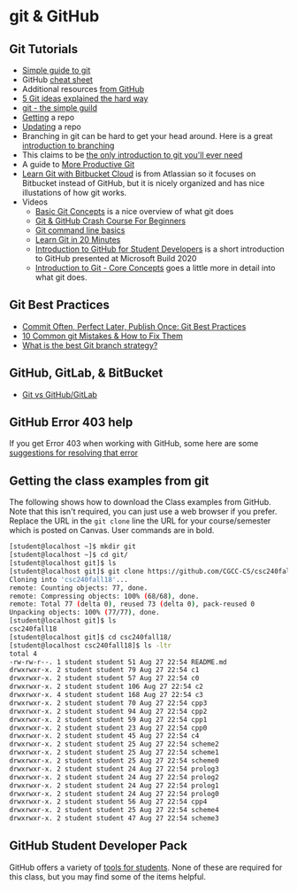 # git & GitHub

## Git Tutorials

- [Simple guide to git](http://rogerdudler.github.io/git-guide/)
- GitHub [cheat sheet](https://services.github.com/on-demand/downloads/github-git-cheat-sheet.pdf)
- Additional resources [from GitHub](https://services.github.com/resources/)
- [5 Git ideas explained the hard way](https://zwischenzugs.com/2018/03/14/five-key-git-concepts-explained-the-hard-way/)
- [git - the simple guild](http://rogerdudler.github.io/git-guide/)
- [Getting](https://git-scm.com/book/en/v2/Git-Basics-Getting-a-Git-Repository) a repo
- [Updating](https://git-scm.com/book/en/v2/Git-Basics-Recording-Changes-to-the-Repository) a repo
- Branching in git can be hard to get your head around.  Here is a great [introduction to branching](https://learngitbranching.js.org/)
- This claims to be [the only introduction to git you'll ever need](https://areknawo.com/git-basics-the-only-introduction-you-will-ever-need/)
- A guide to [More Productive Git](https://increment.com/open-source/more-productive-git/)
- [Learn Git with Bitbucket Cloud](https://www.atlassian.com/git/tutorials/learn-git-with-bitbucket-cloud) is from Atlassian so it focuses on Bitbucket instead of GitHub, but it is nicely organized and has nice illustations of how git works.
- Videos
  - [Basic Git Concepts](https://www.youtube.com/watch?v=8KCQe9Pm1kg) is a nice overview of what git does
  - [Git & GitHub Crash Course For Beginners](https://www.youtube.com/watch?v=SWYqp7iY_Tc)
  - [Git command line basics](https://www.youtube.com/watch?v=HVsySz-h9r4)
  - [Learn Git in 20 Minutes](https://www.youtube.com/watch?v=IHaTbJPdB-s)
  - [Introduction to GitHub for Student Developers](https://mybuild.microsoft.com/sessions/d29ddc03-a873-41df-bb4e-5c0af5bf7b5c) is a short introduction to GitHub presented at Microsoft Build 2020
  - [Introduction to Git - Core Concepts](https://www.youtube.com/watch?v=uR6G2v_WsRA) goes a little more in detail into what git does.

## Git Best Practices

- [Commit Often, Perfect Later, Publish Once: Git Best Practices](https://sethrobertson.github.io/GitBestPractices/)
- [10 Common git Mistakes & How  to Fix Them](https://sethrobertson.github.io/GitBestPractices/)
- [What is the best Git branch strategy?](https://www.gitkraken.com/learn/git/best-practices/git-branch-strategy)

## GitHub, GitLab, & BitBucket

- [Git vs GitHub/GitLab](https://youtu.be/wpISo9TNjfU)

## GitHub Error 403 help

If you get Error 403 when working with GitHub, some here are some [suggestions for resolving that error](http://stackoverflow.com/questions/7438313/pushing-to-git-returning-error-code-403-fatal-http-request-failed)

## Getting the class examples from git

The following shows how to download the Class examples from GitHub.  Note that this isn't required, you can just use a web browser if you prefer.  Replace the URL in the ```git clone``` line the URL for your course/semester which is posted on Canvas.  User commands are in bold.

```bash
[student@localhost ~]$ mkdir git
[student@localhost ~]$ cd git/
[student@localhost git]$ ls
[student@localhost git]$ git clone https://github.com/CGCC-CS/csc240fall19.git
Cloning into 'csc240fall18'...
remote: Counting objects: 77, done.
remote: Compressing objects: 100% (68/68), done.
remote: Total 77 (delta 0), reused 73 (delta 0), pack-reused 0
Unpacking objects: 100% (77/77), done.
[student@localhost git]$ ls
csc240fall18
[student@localhost git]$ cd csc240fall18/
[student@localhost csc240fall18]$ ls -ltr
total 4
-rw-rw-r--. 1 student student 51 Aug 27 22:54 README.md
drwxrwxr-x. 2 student student 79 Aug 27 22:54 c1
drwxrwxr-x. 2 student student 57 Aug 27 22:54 c0
drwxrwxr-x. 2 student student 106 Aug 27 22:54 c2
drwxrwxr-x. 4 student student 168 Aug 27 22:54 c3
drwxrwxr-x. 2 student student 70 Aug 27 22:54 cpp3
drwxrwxr-x. 2 student student 94 Aug 27 22:54 cpp2
drwxrwxr-x. 2 student student 59 Aug 27 22:54 cpp1
drwxrwxr-x. 2 student student 23 Aug 27 22:54 cpp0
drwxrwxr-x. 2 student student 45 Aug 27 22:54 c4
drwxrwxr-x. 2 student student 25 Aug 27 22:54 scheme2
drwxrwxr-x. 2 student student 25 Aug 27 22:54 scheme1
drwxrwxr-x. 2 student student 25 Aug 27 22:54 scheme0
drwxrwxr-x. 2 student student 24 Aug 27 22:54 prolog3
drwxrwxr-x. 2 student student 24 Aug 27 22:54 prolog2
drwxrwxr-x. 2 student student 24 Aug 27 22:54 prolog1
drwxrwxr-x. 2 student student 24 Aug 27 22:54 prolog0
drwxrwxr-x. 2 student student 56 Aug 27 22:54 cpp4
drwxrwxr-x. 2 student student 25 Aug 27 22:54 scheme4
drwxrwxr-x. 2 student student 47 Aug 27 22:54 scheme3
```

## GitHub Student Developer Pack

GitHub offers a variety of [tools for students](https://education.github.com/pack).  None of these are required for this class, but you may find some of the items helpful.

